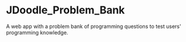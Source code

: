 # JDoodle_Problem_Bank

A web app with a problem bank of programming questions to test users' programming knowledge.
